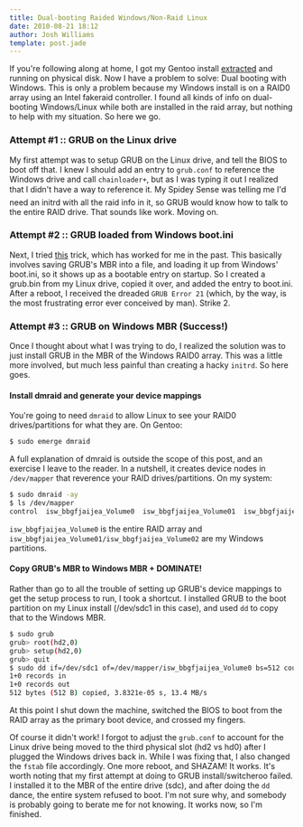 ```yaml
---
title: Dual-booting Raided Windows/Non-Raid Linux
date: 2010-08-21 18:12
author: Josh Williams
template: post.jade
---
```

If you're following along at home, I got my Gentoo install
[extracted](../moving-from-virtualbox-to-physical-disk) and running on physical
disk.  Now I have a problem to solve: Dual booting with Windows.  This is
only a problem because my Windows install is on a RAID0 array using an Intel
fakeraid controller.  I found all kinds of info on dual-booting Windows/Linux
while both are installed in the raid array, but nothing to help with my
situation.  So here we go.

### Attempt #1 :: GRUB on the Linux drive

My first attempt was to setup GRUB on the Linux drive, and tell the BIOS to
boot off that.  I knew I should add an entry to `grub.conf` to reference the
Windows drive and call `chainloader+`, but as I was typing it out I realized
that I didn't have a way to reference it.  My Spidey Sense&#0153; was telling
me I'd need an initrd with all the raid info in it, so GRUB would know how to
talk to the entire RAID drive.  That sounds like work.  Moving on.

<!--more-->

### Attempt #2 :: GRUB loaded from Windows boot.ini

Next, I tried [this](http://www.linux.com/archive/feature/113945) trick, which
has worked for me in the past.  This basically involves saving GRUB's MBR into
a file, and loading it up from Windows' boot.ini, so it shows up as a bootable
entry on startup.  So I created a grub.bin from my Linux drive, copied it over,
and added the entry to boot.ini.  After a reboot, I received the dreaded
`GRUB Error 21` (which, by the way, is the most frustrating error ever
conceived by man).  Strike 2.

### Attempt #3 :: GRUB on Windows MBR (Success!)

Once I thought about what I was trying to do, I realized the solution was to
just install GRUB in the MBR of the Windows RAID0 array.  This was a little
more involved, but much less painful than creating a hacky `initrd`.  So here
goes.

#### Install dmraid and generate your device mappings

You're going to need `dmraid` to allow Linux to see your RAID0
drives/partitions for what they are.  On Gentoo:

```bash
$ sudo emerge dmraid
```

A full explanation of dmraid is outside the scope of this post, and an exercise
I leave to the reader.  In a nutshell, it creates device nodes in `/dev/mapper`
that reverence your RAID drives/partitions.  On my system:

```bash
$ sudo dmraid -ay
$ ls /dev/mapper
control  isw_bbgfjaijea_Volume0  isw_bbgfjaijea_Volume01  isw_bbgfjaijea_Volume02
```

`isw_bbgfjaijea_Volume0` is the entire RAID array and
`isw_bbgfjaijea_Volume01/isw_bbgfjaijea_Volume02` are my Windows partitions.

#### Copy GRUB's MBR to Windows MBR + DOMINATE!

Rather than go to all the trouble of setting up GRUB's device mappings to get
the setup process to run, I took a shortcut.  I installed GRUB to the boot
partition on my Linux install (/dev/sdc1 in this case), and used `dd` to copy
that to the Windows MBR.

```bash
$ sudo grub
grub> root(hd2,0)
grub> setup(hd2,0)
grub> quit
$ sudo dd if=/dev/sdc1 of=/dev/mapper/isw_bbgfjaijea_Volume0 bs=512 count=1
1+0 records in
1+0 records out
512 bytes (512 B) copied, 3.8321e-05 s, 13.4 MB/s
```

At this point I shut down the machine, switched the BIOS to boot from the RAID
array as the primary boot device, and crossed my fingers.

Of course it didn't work!  I forgot to adjust the `grub.conf` to account for
the Linux drive being moved to the third physical slot (hd2 vs hd0) after I
plugged the Windows drives back in.  While I was fixing that, I also changed
the `fstab` file accordingly.  One more reboot, and SHAZAM!  It works.  It's
worth noting that my first attempt at doing to GRUB install/switcheroo
failed.  I installed it to the MBR of the entire drive (sdc), and after doing
the `dd` dance, the entire system refused to boot.  I'm not sure why, and
somebody is probably going to berate me for not knowing.  It works now,
so I'm finished.

